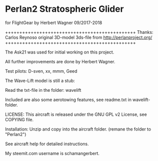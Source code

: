 # Perlan2 Stratospheric Glider

for FlightGear by Herbert Wagner 09/2017-2018


++++++++++++++++++++++++++++++++++++++++++++++
Thanks:
Carlos Reynoso original 3D-model 3ds-file from
http://perlanproject.org/
++++++++++++++++++++++++++++++++++++++++++++++

The Ask21 was used for initial working on this project.

All further improvements are done by Herbert Wagner.

Test pilots: D-sven, xx, mmm, Geed


The Wave-Lift model is still a stub:

Read the txt-file in the folder: wavelift

Included are also some aerotowing features, see readme.txt in wavelift-folder.


LICENSE: This aircraft is released under the GNU GPL v2 License, see COPYING file.

Installation: Unzip and copy into the aircraft folder. (remane the folder to "Perlan2")

See aircraft help for detailed instructions.

My steemit.com username is schamangerbert.